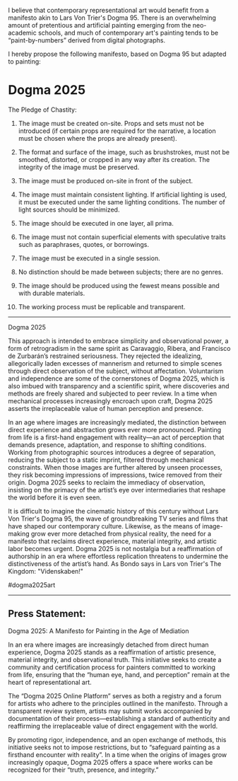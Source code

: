 I believe that contemporary representational art would benefit from a manifesto akin to Lars Von Trier's Dogma 95. There is an overwhelming amount of pretentious and artificial painting emerging from the neo-academic schools, and much of contemporary art's painting tends to be “paint-by-numbers” derived from digital photographs.

I hereby propose the following manifesto, based on Dogma 95 but adapted to painting:

# Dogma 2025

The Pledge of Chastity:

1. The image must be created on-site. Props and sets must not be introduced (if certain props are required for the narrative, a location must be chosen where the props are already present).
  
2. The format and surface of the image, such as brushstrokes, must not be smoothed, distorted, or cropped in any way after its creation. The integrity of the image must be preserved.
  
3. The image must be produced on-site in front of the subject.
  
4. The image must maintain consistent lighting. If artificial lighting is used, it must be executed under the same lighting conditions. The number of light sources should be minimized.
  
5. The image should be executed in one layer, all prima.
  
6. The image must not contain superficial elements with speculative traits such as paraphrases, quotes, or borrowings.
  
7. The image must be executed in a single session.
  
8. No distinction should be made between subjects; there are no genres.
  
9. The image should be produced using the fewest means possible and with durable materials.
  
10. The working process must be replicable and transparent.

---

Dogma 2025

This approach is intended to embrace simplicity and observational power, a form of retrogradism in the same spirit as Caravaggio, Ribera, and Francisco de Zurbarán’s restrained seriousness. They rejected the idealizing, allegorically laden excesses of mannerism and returned to simple scenes through direct observation of the subject, without affectation. Voluntarism and independence are some of the cornerstones of Dogma 2025, which is also imbued with transparency and a scientific spirit, where discoveries and methods are freely shared and subjected to peer review. In a time when mechanical processes increasingly encroach upon craft, Dogma 2025 asserts the irreplaceable value of human perception and presence.

In an age where images are increasingly mediated, the distinction between direct experience and abstraction grows ever more pronounced. Painting from life is a first-hand engagement with reality—an act of perception that demands presence, adaptation, and response to shifting conditions. Working from photographic sources introduces a degree of separation, reducing the subject to a static imprint, filtered through mechanical constraints. When those images are further altered by unseen processes, they risk becoming impressions of impressions, twice removed from their origin. Dogma 2025 seeks to reclaim the immediacy of observation, insisting on the primacy of the artist’s eye over intermediaries that reshape the world before it is even seen.

It is difficult to imagine the cinematic history of this century without Lars Von Trier's Dogma 95, the wave of groundbreaking TV series and films that have shaped our contemporary culture. Likewise, as the means of image-making grow ever more detached from physical reality, the need for a manifesto that reclaims direct experience, material integrity, and artistic labor becomes urgent. Dogma 2025 is not nostalgia but a reaffirmation of authorship in an era where effortless replication threatens to undermine the distinctiveness of the artist’s hand. 
As Bondo says in Lars von Trier's The Kingdom: "Videnskaben!"


#dogma2025art

---

## Press Statement:

Dogma 2025: A Manifesto for Painting in the Age of Mediation

In an era where images are increasingly detached from direct human experience, Dogma 2025 stands as a reaffirmation of artistic presence, material integrity, and observational truth. This initiative seeks to create a community and certification process for painters committed to working from life, ensuring that the “human eye, hand, and perception” remain at the heart of representational art.  

The “Dogma 2025 Online Platform” serves as both a registry and a forum for artists who adhere to the principles outlined in the manifesto. Through a transparent review system, artists may submit works accompanied by documentation of their process—establishing a standard of authenticity and reaffirming the irreplaceable value of direct engagement with the world.  

By promoting rigor, independence, and an open exchange of methods, this initiative seeks not to impose restrictions, but to “safeguard painting as a firsthand encounter with reality”. In a time when the origins of images grow increasingly opaque, Dogma 2025 offers a space where works can be recognized for their “truth, presence, and integrity.”  
